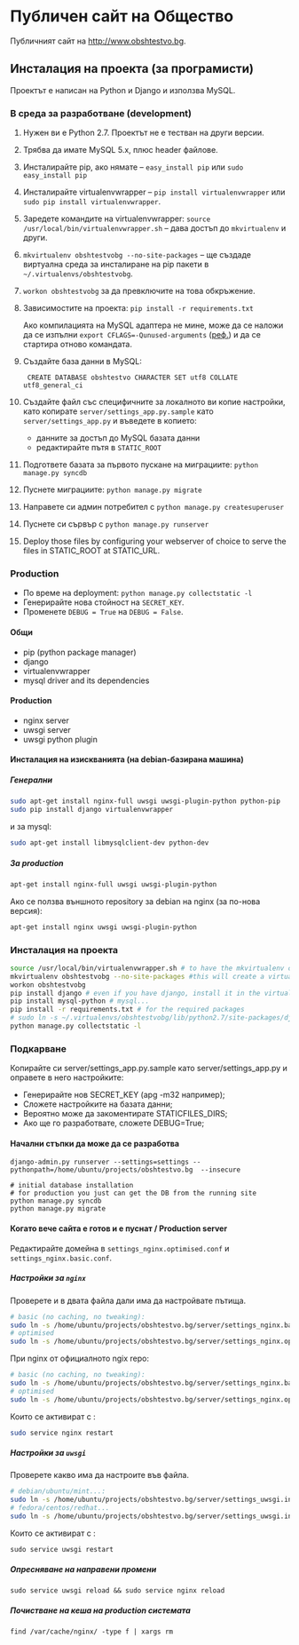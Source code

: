 # Публичен сайт на Общество

Публичният сайт на http://www.obshtestvo.bg.

## Инсталация на проекта (за програмисти)

Проектът е написан на Python и Django и използва MySQL.

### В среда за разработване (development)

1. Нужен ви е Python 2.7. Проектът не е тестван на други версии.
2. Трябва да имате MySQL 5.x, плюс header файлове.
3. Инсталирайте pip, ако нямате – `easy_install pip` или `sudo easy_install pip`
4. Инсталирайте virtualenvwrapper – `pip install virtualenvwrapper` или `sudo pip install virtualenvwrapper`.
5. Заредете командите на virtualenvwrapper: `source /usr/local/bin/virtualenvwrapper.sh` – дава достъп до `mkvirtualenv` и други.
6. `mkvirtualenv obshtestvobg --no-site-packages` – ще създаде виртуална среда за инсталиране на pip пакети в `~/.virtualenvs/obshtestvobg`.
7. `workon obshtestvobg` за да превключите на това обкръжение.
8. Зависимостите на проекта: `pip install -r requirements.txt`

    Ако компилацията на MySQL адаптера не мине, може да се наложи да се изпълни `export CFLAGS=-Qunused-arguments` ([реф.](http://stackoverflow.com/questions/22313407/clang-error-unknown-argument-mno-fused-madd-python-package-installation-fa)) и да се стартира отново командата.

9. Създайте база данни в MySQL:

        CREATE DATABASE obshtestvo CHARACTER SET utf8 COLLATE utf8_general_ci

10. Създайте файл със специфичните за локалното ви копие настройки, като копирате `server/settings_app.py.sample` като `server/settings_app.py` и въведете в копието:

    - данните за достъп до MySQL базата данни
    - редактирайте пътя в `STATIC_ROOT`

11. Подгответе базата за първото пускане на миграциите: `python manage.py syncdb`
12. Пуснете миграциите: `python manage.py migrate`
13. Направете си админ потребител с `python manage.py createsuperuser`
14. Пуснете си сървър с `python manage.py runserver`
15. Deploy those files by configuring your webserver of choice to serve the files in STATIC_ROOT at STATIC_URL.

### Production

- По време на deployment: `python manage.py collectstatic -l`
- Генерирайте нова стойност на `SECRET_KEY`.
- Променете `DEBUG = True` на `DEBUG = False`.


#### Общи
 - pip (python package manager)
 - django
 - virtualenvwrapper
 - mysql driver and its dependencies

#### Production
 - nginx server
 - uwsgi server
 - uwsgi python plugin

#### Инсталация на изискванията (на debian-базирана машина)

##### Генерални

```sh
sudo apt-get install nginx-full uwsgi uwsgi-plugin-python python-pip
sudo pip install django virtualenvwrapper
```
и за mysql:

```sh
sudo apt-get install libmysqlclient-dev python-dev
```

##### За production

```sh
apt-get install nginx-full uwsgi uwsgi-plugin-python
```

Ако се ползва външното repository за debian на nginx (за по-нова версия):

```sh
apt-get install nginx uwsgi uwsgi-plugin-python
```

### Инсталация на проекта

```sh
source /usr/local/bin/virtualenvwrapper.sh # to have the mkvirtualenv commands, etc.
mkvirtualenv obshtestvobg --no-site-packages #this will create a virtual environment at ~/.virtualenvs/obshtestvobg
workon obshtestvobg
pip install django # even if you have django, install it in the virtual env
pip install mysql-python # mysql...
pip install -r requirements.txt # for the required packages
# sudo ln -s ~/.virtualenvs/obshtestvobg/lib/python2.7/site-packages/django/contrib/admin/static/admin static
python manage.py collectstatic -l
```

### Подкарване


Копирайте си server/settings_app.py.sample като server/settings_app.py и оправете в него настройките:

- Генерирайте нов SECRET_KEY (apg -m32 например);
- Сложете настройките на базата данни;
- Вероятно може да закоментирате STATICFILES_DIRS;
- Ако ще го разработвате, сложете DEBUG=True;

#### Начални стъпки да може да се разработва

```
django-admin.py runserver --settings=settings --pythonpath=/home/ubuntu/projects/obshtestvo.bg  --insecure
```

```
# initial database installation
# for production you just can get the DB from the running site
python manage.py syncdb
python manage.py migrate
```

#### Когато вече сайта е готов и е пуснат / Production server
Редактирайте домейна в `settings_nginx.optimised.conf` и `settings_nginx.basic.conf`.

##### Настройки за `nginx`

Проверете и в двата файла дали има да настройвате пътища.

```sh
# basic (no caching, no tweaking):
sudo ln -s /home/ubuntu/projects/obshtestvo.bg/server/settings_nginx.basic.conf /etc/nginx/sites-enabled/obshtestvobg.conf
# optimised
sudo ln -s /home/ubuntu/projects/obshtestvo.bg/server/settings_nginx.optimised.conf /etc/nginx/sites-enabled/obshtestvobg.conf
```
При nginx от официалното ngix repo:

```sh
# basic (no caching, no tweaking):
sudo ln -s /home/ubuntu/projects/obshtestvo.bg/server/settings_nginx.basic.conf /etc/nginx/conf.d/obshtestvobg.conf
# optimised
sudo ln -s /home/ubuntu/projects/obshtestvo.bg/server/settings_nginx.optimised.conf /etc/nginx/conf.d/obshtestvobg.conf
```


Които се активират с :
```sh
sudo service nginx restart
```

##### Настройки за `uwsgi`

Проверете какво има да настроите във файла.

```sh
# debian/ubuntu/mint...:
sudo ln -s /home/ubuntu/projects/obshtestvo.bg/server/settings_uwsgi.ini /etc/uwsgi/apps-enabled/obshtestvobg.ini
# fedora/centos/redhat...
sudo ln -s /home/ubuntu/projects/obshtestvo.bg/server/settings_uwsgi.ini /etc/uwsgi.d/obshtestvobg.ini
```

Които се активират с :
```
sudo service uwsgi restart
```

##### Опресняване на направени промени

```
sudo service uwsgi reload && sudo service nginx reload
```

##### Почистване на кеша на production системата

```
find /var/cache/nginx/ -type f | xargs rm
```
